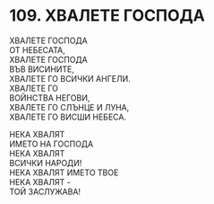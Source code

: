 # 109. ХВАЛЕТЕ ГОСПОДА  
  
ХВАЛЕТЕ ГОСПОДА  
ОТ НЕБЕСАТА,  
ХВАЛЕТЕ ГОСПОДА  
ВЪВ ВИСИНИТЕ,  
ХВАЛЕТЕ ГО ВСИЧКИ АНГЕЛИ.  
ХВАЛЕТЕ ГО  
ВОЙНСТВА НЕГОВИ,  
ХВАЛЕТЕ ГО СЛЪНЦЕ И ЛУНА,  
ХВАЛЕТЕ ГО ВИСШИ НЕБЕСА.  
  
  НЕКА ХВАЛЯТ  
  ИМЕТО НА ГОСПОДА  
  НЕКА ХВАЛЯТ  
  ВСИЧКИ НАРОДИ!  
  НЕКА ХВАЛЯТ ИМЕТО ТВОЕ  
  НЕКА ХВАЛЯТ -  
  ТОЙ ЗАСЛУЖАВА!  
  
